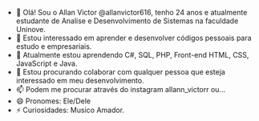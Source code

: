 - 👋 Olá! Sou o Allan Victor @allanvictor616, tenho 24 anos e atualmente estudante de Analise e Desenvolvimento de Sistemas na faculdade Uninove.
- 👀 Estou interessado em aprender e desenvolver códigos pessoais para estudo e empresariais.
- 🌱 Atualmente estou aprendendo C#, SQL, PHP, Front-end HTML, CSS, JavaScript e Java.
- 💞️ Estou procurando colaborar com qualquer pessoa que esteja interessado em meu desenvolvimento.
- 📫 Podem me procurar através do instagram allann_victorr ou...
- 😄 Pronomes: Ele/Dele
- ⚡ Curiosidades: Musico Amador.
